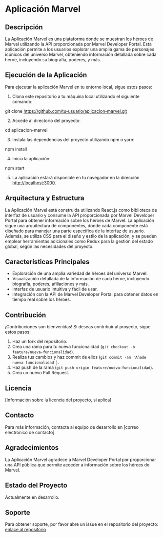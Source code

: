 # Aplicación Marvel

## Descripción

La Aplicación Marvel es una plataforma donde se muestran los héroes de Marvel utilizando la API proporcionada por Marvel Developer Portal. Esta aplicación permite a los usuarios explorar una amplia gama de personajes icónicos del universo Marvel, obteniendo información detallada sobre cada héroe, incluyendo su biografía, poderes, y más.

## Ejecución de la Aplicación

Para ejecutar la aplicación Marvel en tu entorno local, sigue estos pasos:

1. Clona este repositorio a tu máquina local utilizando el siguiente comando:

git clone https://github.com/tu-usuario/aplicacion-marvel.git

2. Accede al directorio del proyecto:

cd aplicacion-marvel

3. Instala las dependencias del proyecto utilizando npm o yarn:

npm install

4. Inicia la aplicación:

npm start

5. La aplicación estará disponible en tu navegador en la dirección [http://localhost:3000](http://localhost:3000).

## Arquitectura y Estructura

La Aplicación Marvel está construida utilizando React.js como biblioteca de interfaz de usuario y consume la API proporcionada por Marvel Developer Portal para obtener información sobre los héroes de Marvel. La aplicación sigue una arquitectura de componentes, donde cada componente está diseñado para manejar una parte específica de la interfaz de usuario. Además, se utiliza CSS para el diseño y estilo de la aplicación, y se pueden emplear herramientas adicionales como Redux para la gestión del estado global, según las necesidades del proyecto.

## Características Principales

- Exploración de una amplia variedad de héroes del universo Marvel.
- Visualización detallada de la información de cada héroe, incluyendo biografía, poderes, afiliaciones y más.
- Interfaz de usuario intuitiva y fácil de usar.
- Integración con la API de Marvel Developer Portal para obtener datos en tiempo real sobre los héroes.

## Contribución

¡Contribuciones son bienvenidas! Si deseas contribuir al proyecto, sigue estos pasos:

1. Haz un fork del repositorio.
2. Crea una rama para tu nueva funcionalidad (`git checkout -b feature/nueva-funcionalidad`).
3. Realiza tus cambios y haz commit de ellos (`git commit -am 'Añade nueva funcionalidad'`).
4. Haz push de la rama (`git push origin feature/nueva-funcionalidad`).
5. Crea un nuevo Pull Request.

## Licencia

[Información sobre la licencia del proyecto, si aplica]

## Contacto

Para más información, contacta al equipo de desarrollo en [correo electrónico de contacto].

## Agradecimientos

La Aplicación Marvel agradece a Marvel Developer Portal por proporcionar una API pública que permite acceder a información sobre los héroes de Marvel.

## Estado del Proyecto

Actualmente en desarrollo.

## Soporte

Para obtener soporte, por favor abre un issue en el repositorio del proyecto: [enlace al repositorio](https://github.com/tu-usuario/aplicacion-marvel/issues)
